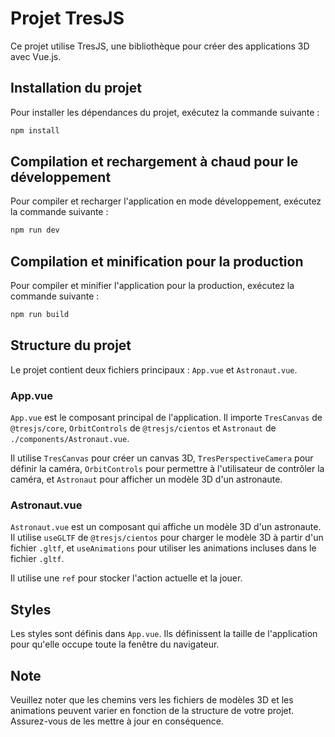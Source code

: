 # Projet TresJS

Ce projet utilise TresJS, une bibliothèque pour créer des applications 3D avec Vue.js.

## Installation du projet

Pour installer les dépendances du projet, exécutez la commande suivante :

```sh
npm install
```

## Compilation et rechargement à chaud pour le développement

Pour compiler et recharger l'application en mode développement, exécutez la commande suivante :

```sh
npm run dev
```

## Compilation et minification pour la production

Pour compiler et minifier l'application pour la production, exécutez la commande suivante :

```sh
npm run build
```

## Structure du projet

Le projet contient deux fichiers principaux : `App.vue` et `Astronaut.vue`.

### App.vue

`App.vue` est le composant principal de l'application. Il importe `TresCanvas` de `@tresjs/core`, `OrbitControls` de `@tresjs/cientos` et `Astronaut` de `./components/Astronaut.vue`.

Il utilise `TresCanvas` pour créer un canvas 3D, `TresPerspectiveCamera` pour définir la caméra, `OrbitControls` pour permettre à l'utilisateur de contrôler la caméra, et `Astronaut` pour afficher un modèle 3D d'un astronaute.

### Astronaut.vue

`Astronaut.vue` est un composant qui affiche un modèle 3D d'un astronaute. Il utilise `useGLTF` de `@tresjs/cientos` pour charger le modèle 3D à partir d'un fichier `.gltf`, et `useAnimations` pour utiliser les animations incluses dans le fichier `.gltf`.

Il utilise une `ref` pour stocker l'action actuelle et la jouer.

## Styles

Les styles sont définis dans `App.vue`. Ils définissent la taille de l'application pour qu'elle occupe toute la fenêtre du navigateur.

## Note

Veuillez noter que les chemins vers les fichiers de modèles 3D et les animations peuvent varier en fonction de la structure de votre projet. Assurez-vous de les mettre à jour en conséquence.